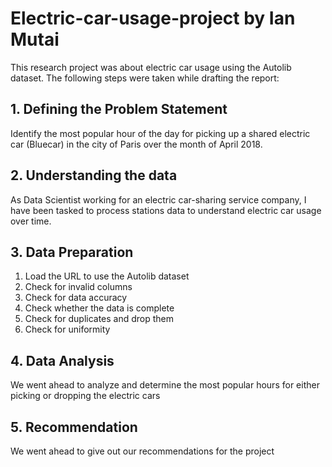 # Electric-car-usage-project by Ian Mutai
This research project was about electric car usage using the Autolib dataset. The following steps were taken while drafting the report: 
## 1. Defining the Problem Statement
Identify the most popular hour of the day for picking up a shared electric car (Bluecar) in the city of Paris over the month of April 2018.

## 2. Understanding the data
As Data Scientist working for an electric car-sharing service company, I have been tasked to process stations data to understand electric car usage over time.

## 3. Data Preparation
1. Load the URL to use the Autolib dataset
2. Check for invalid columns
3. Check for data accuracy
4. Check whether the data is complete
5. Check for duplicates and drop them
6. Check for uniformity

## 4. Data Analysis
We went ahead to analyze and determine the most popular hours for either picking or dropping the electric cars

## 5. Recommendation
We went ahead to give out our recommendations for the project
